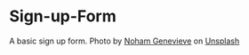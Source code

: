 # Sign-up-Form
A basic sign up form. 
Photo by <a href="https://unsplash.com/@nogen974?utm_content=creditCopyText&utm_medium=referral&utm_source=unsplash">Noham Genevieve</a> on <a href="https://unsplash.com/photos/a-tall-tower-with-a-clock-on-top-of-it-jhzjNOJJTTM?utm_content=creditCopyText&utm_medium=referral&utm_source=unsplash">Unsplash</a>
  
